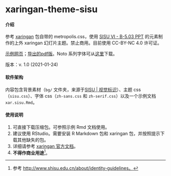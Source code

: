 # xaringan-theme-sisu

#### 介绍
参考 [xaringan](https://slides.yihui.org/xaringan) 包自带的 metropolis.css，使用 [SISU VI - B-5.03 PPT](http://www.shisu.edu.cn/about/identity-guidelines) 的元素制作的上外 xaringan 幻灯片主题。禁止商用。目前使用 CC-BY-NC 4.0 许可证。

[示例网页](https://mrccmmt-sinicvs.github.io/xaringan-theme-sisu/sample/index.html)；[导出的pdf版](https://mrccmmt-sinicvs.github.io/xaringan-theme-sisu/sample/sample.pdf)。Noto 系列字体可从[这里](https://www.google.cn/get/noto/)下载。

版本：v. 1.0 (2021-01-24)

#### 软件架构
内容包含背景素材（`bg/` 文件夹，来源于[SISU | 视觉标识](http://www.shisu.edu.cn/about/identity-guidelines)）、主题 css（`sisu.css`）、字体 css（`zh-sans.css` 和 `zh-serif.css`）以及一个示例文档 `xar.sisu.Rmd`。

#### 使用说明

1.  可直接下载压缩包。可参照示例 Rmd 文档使用。
2.  建议使用 RStudio。需要安装 R Markdown 包和 xaringan 包，并按照提示下载其他缺失的包。
3.  详细请参考 [xaringan 官方文档](https://slides.yihui.org/xaringan/zh-CN.html)。
4.  **不得作商业用途**[^1]。

[^1]: 参考 http://www.shisu.edu.cn/about/identity-guidelines。
